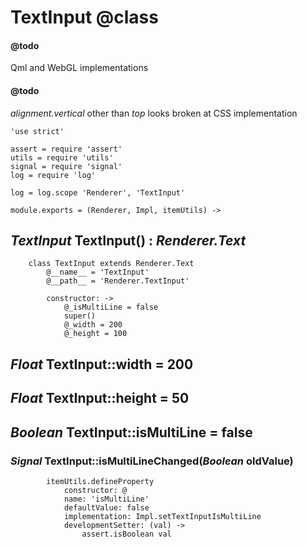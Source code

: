 TextInput @class
=========

#### @todo

Qml and WebGL implementations

#### @todo

*alignment.vertical* other than *top* looks broken at CSS implementation

	'use strict'

	assert = require 'assert'
	utils = require 'utils'
	signal = require 'signal'
	log = require 'log'

	log = log.scope 'Renderer', 'TextInput'

	module.exports = (Renderer, Impl, itemUtils) ->

*TextInput* TextInput() : *Renderer.Text*
-----------------------------------------

		class TextInput extends Renderer.Text
			@__name__ = 'TextInput'
			@__path__ = 'Renderer.TextInput'

			constructor: ->
				@_isMultiLine = false
				super()
				@_width = 200
				@_height = 100

*Float* TextInput::width = 200
------------------------------

*Float* TextInput::height = 50
------------------------------

*Boolean* TextInput::isMultiLine = false
----------------------------------------

### *Signal* TextInput::isMultiLineChanged(*Boolean* oldValue)

			itemUtils.defineProperty
				constructor: @
				name: 'isMultiLine'
				defaultValue: false
				implementation: Impl.setTextInputIsMultiLine
				developmentSetter: (val) ->
					assert.isBoolean val